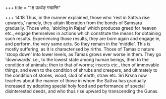 +++
title = "18 ऊर्ध्वङ् गच्छन्ति"

+++
14.18 Thus, in the manner explained, those who 'rest in Sattva rise upwards,' namely, they attain liberation from the bonds of Samsara gradually. Those who, 'abiding in Rajas' which produces greed for heaven etc., engage themselves in actions which constitute the means for obtaining such results. Experiencing those results, they are born again and engage in, and perform, the very same acts. So they remain in the
'middle'. This is mostly suffering, as it is characterised by rirths.
Those of Tamasic nature 'stoop down' into lower levels, as Tamas grows ever worse in them. They go 'downwards' i.e., to the lowest state among human beings, then to the condition of animals; then to that of worms;
insects etc., then of immovable things, and even to the condition of shrubs and creepers, and ultimately to the condition of stones, wood,
clod of earth, straw etc. Sri Krsna now teaches about the manner of those in whom the Sattva has gradually increased by adopting special holy food and performance of special disinterested deeds, and who thus rise upward by transcending the Gunas.
